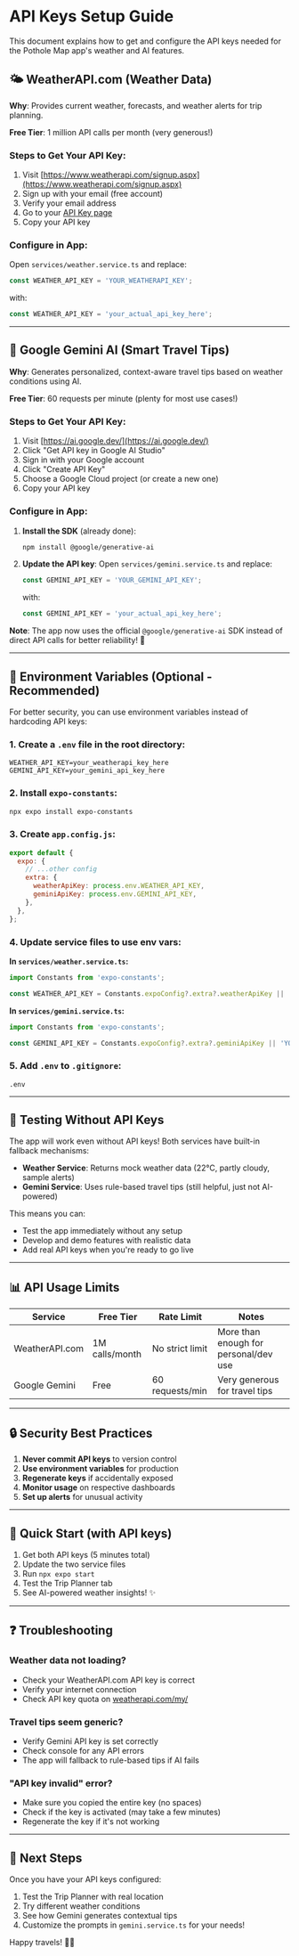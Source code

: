 # API Keys Setup Guide

This document explains how to get and configure the API keys needed for the Pothole Map app's weather and AI features.

## 🌤️ WeatherAPI.com (Weather Data)

**Why**: Provides current weather, forecasts, and weather alerts for trip planning.

**Free Tier**: 1 million API calls per month (very generous!)

### Steps to Get Your API Key:

1. Visit [https://www.weatherapi.com/signup.aspx](https://www.weatherapi.com/signup.aspx)
2. Sign up with your email (free account)
3. Verify your email address
4. Go to your [API Key page](https://www.weatherapi.com/my/)
5. Copy your API key

### Configure in App:

Open `services/weather.service.ts` and replace:
```typescript
const WEATHER_API_KEY = 'YOUR_WEATHERAPI_KEY';
```
with:
```typescript
const WEATHER_API_KEY = 'your_actual_api_key_here';
```

---

## 🤖 Google Gemini AI (Smart Travel Tips)

**Why**: Generates personalized, context-aware travel tips based on weather conditions using AI.

**Free Tier**: 60 requests per minute (plenty for most use cases!)

### Steps to Get Your API Key:

1. Visit [https://ai.google.dev/](https://ai.google.dev/)
2. Click "Get API key in Google AI Studio"
3. Sign in with your Google account
4. Click "Create API Key"
5. Choose a Google Cloud project (or create a new one)
6. Copy your API key

### Configure in App:

1. **Install the SDK** (already done):
   ```bash
   npm install @google/generative-ai
   ```

2. **Update the API key**:
   Open `services/gemini.service.ts` and replace:
   ```typescript
   const GEMINI_API_KEY = 'YOUR_GEMINI_API_KEY';
   ```
   with:
   ```typescript
   const GEMINI_API_KEY = 'your_actual_api_key_here';
   ```

**Note**: The app now uses the official `@google/generative-ai` SDK instead of direct API calls for better reliability! 🚀

---

## 🔧 Environment Variables (Optional - Recommended)

For better security, you can use environment variables instead of hardcoding API keys:

### 1. Create a `.env` file in the root directory:

```env
WEATHER_API_KEY=your_weatherapi_key_here
GEMINI_API_KEY=your_gemini_api_key_here
```

### 2. Install `expo-constants`:

```bash
npx expo install expo-constants
```

### 3. Create `app.config.js`:

```javascript
export default {
  expo: {
    // ...other config
    extra: {
      weatherApiKey: process.env.WEATHER_API_KEY,
      geminiApiKey: process.env.GEMINI_API_KEY,
    },
  },
};
```

### 4. Update service files to use env vars:

**In `services/weather.service.ts`:**
```typescript
import Constants from 'expo-constants';

const WEATHER_API_KEY = Constants.expoConfig?.extra?.weatherApiKey || 'YOUR_WEATHERAPI_KEY';
```

**In `services/gemini.service.ts`:**
```typescript
import Constants from 'expo-constants';

const GEMINI_API_KEY = Constants.expoConfig?.extra?.geminiApiKey || 'YOUR_GEMINI_API_KEY';
```

### 5. Add `.env` to `.gitignore`:

```
.env
```

---

## 🧪 Testing Without API Keys

The app will work even without API keys! Both services have built-in fallback mechanisms:

- **Weather Service**: Returns mock weather data (22°C, partly cloudy, sample alerts)
- **Gemini Service**: Uses rule-based travel tips (still helpful, just not AI-powered)

This means you can:
- Test the app immediately without any setup
- Develop and demo features with realistic data
- Add real API keys when you're ready to go live

---

## 📊 API Usage Limits

| Service | Free Tier | Rate Limit | Notes |
|---------|-----------|------------|-------|
| WeatherAPI.com | 1M calls/month | No strict limit | More than enough for personal/dev use |
| Google Gemini | Free | 60 requests/min | Very generous for travel tips |

---

## 🔒 Security Best Practices

1. **Never commit API keys** to version control
2. **Use environment variables** for production
3. **Regenerate keys** if accidentally exposed
4. **Monitor usage** on respective dashboards
5. **Set up alerts** for unusual activity

---

## 🚀 Quick Start (with API keys)

1. Get both API keys (5 minutes total)
2. Update the two service files
3. Run `npx expo start`
4. Test the Trip Planner tab
5. See AI-powered weather insights! ✨

---

## ❓ Troubleshooting

### Weather data not loading?
- Check your WeatherAPI.com API key is correct
- Verify your internet connection
- Check API key quota on [weatherapi.com/my/](https://www.weatherapi.com/my/)

### Travel tips seem generic?
- Verify Gemini API key is set correctly
- Check console for any API errors
- The app will fallback to rule-based tips if AI fails

### "API key invalid" error?
- Make sure you copied the entire key (no spaces)
- Check if the key is activated (may take a few minutes)
- Regenerate the key if it's not working

---

## 🎯 Next Steps

Once you have your API keys configured:
1. Test the Trip Planner with real location
2. Try different weather conditions
3. See how Gemini generates contextual tips
4. Customize the prompts in `gemini.service.ts` for your needs!

Happy travels! 🚗💨
